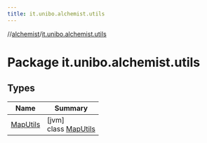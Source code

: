 ```yaml
---
title: it.unibo.alchemist.utils
---
```

//[alchemist](../../index.html)/[it.unibo.alchemist.utils](index.html)



# Package it.unibo.alchemist.utils



## Types


| Name | Summary |
|---|---|
| [MapUtils](-map-utils/index.html) | [jvm]<br>class [MapUtils](-map-utils/index.html) |

